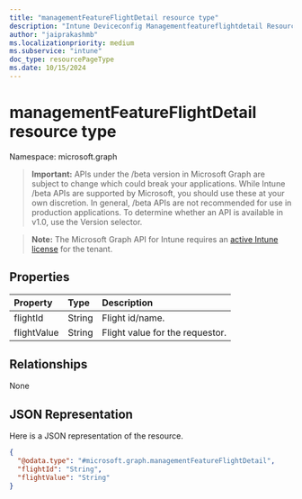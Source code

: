 ```yaml
---
title: "managementFeatureFlightDetail resource type"
description: "Intune Deviceconfig Managementfeatureflightdetail Resources ."
author: "jaiprakashmb"
ms.localizationpriority: medium
ms.subservice: "intune"
doc_type: resourcePageType
ms.date: 10/15/2024
---
```


# managementFeatureFlightDetail resource type

Namespace: microsoft.graph

> **Important:** APIs under the /beta version in Microsoft Graph are subject to change which could break your applications. While Intune /beta APIs are supported by Microsoft, you should use these at your own discretion. In general, /beta APIs are not recommended for use in production applications. To determine whether an API is available in v1.0, use the Version selector.

> **Note:** The Microsoft Graph API for Intune requires an [active Intune license](https://go.microsoft.com/fwlink/?linkid=839381) for the tenant.



## Properties
|Property|Type|Description|
|:---|:---|:---|
|flightId|String|Flight id/name.|
|flightValue|String|Flight value for the requestor.|

## Relationships
None

## JSON Representation
Here is a JSON representation of the resource.
<!-- {
  "blockType": "resource",
  "@odata.type": "microsoft.graph.managementFeatureFlightDetail"
}
-->
``` json
{
  "@odata.type": "#microsoft.graph.managementFeatureFlightDetail",
  "flightId": "String",
  "flightValue": "String"
}
```
